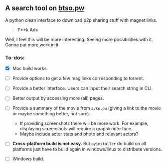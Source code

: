 ## A search tool on [btso.pw](https://btso.pw)

A python clean interface to download p2p sharing stuff with magnet links. 

> **F\*\*k Ads** 

Well, I feel this will be more interesting. Seeing more possibilities with it. Gonna put more work in it.

### To-dos:
- [x] Mac build works.
- [ ] Provide options to get a few mag links corresponding to torrent.
- [ ] Provide a better interface. Users can input their search string in CLI.
- [ ] Better output by accessing more (all) pages.
- [ ] Provide a summary of the movie from `avso.pw` (giving a link to the movie or maybe something better, not sure).
  - If providing screenshots there will be more work. For example, displaying screenshots will require a graphic interface.
  - Maybe include actor stats and photo and relevant actors?
- [ ] **Cross-platform build is not easy.** But `pyinstaller` do build on all platforms just have to build again in windows/linux to distribute versions.
- [ ] Windows build.


